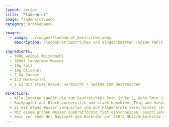 ```yaml
---
layout: recipe
title: "Fladenbrot"
image: fladenbrot.webp
category: BrotGebaeck

images:
  - image: ../images/fladenbrot_bestrichen.webp
    description: Fladenbrot bestrichen und eingeschnitten (Sesam fehlt hier noch)

ingredients:
  - 500g weißes Weizenmehl
  - 360ml lauwarmes Wasser
  - 10g Salz
  - 10g Olivenöl
  - 7,5g Zucker
  - 1/2 Hefewürfel
  - 1 Ei mit etwas Wasser vermischt + Seasam zum Bestreichen

directions:
  - Alle Zutaten (außer die zum Bestreichen) 3min Stufe 2, dann 5min Stufe 3 kneten und Teig 1h zugedeckt in Schüssel gehen lassen
  - Backpapier auf Blech vorbereiten und stark bemehlen. Teig aus Schüssel auf Backpapier putzen und oben ebenfalls bemehlen (Teig ist sehr klebrig und luftig). In 2 Hälften zerteilen und oval formen. Danach 15min rasten lassen
  - Ei mit etwas Wasser verquirlen und auf Fladenbrote verstreichen (evtl ohne Wasser probieren?)
  - Mit einem großen Messer quadratförmig tief einschneiden, anschließend mit den Fingern tief eindrücken (für die typische Fladenbrotform). Anschließend Sesam oder Schwarzkümmel darauf verteilen und nochmal 15min rasten lassen
  - 5min vor Ende der Rastzeit das Backrohr auf 250°C Ober/Unterhitze vorheizen und Fladenbrote für ca 9min ins Backrohr geben
---
```

